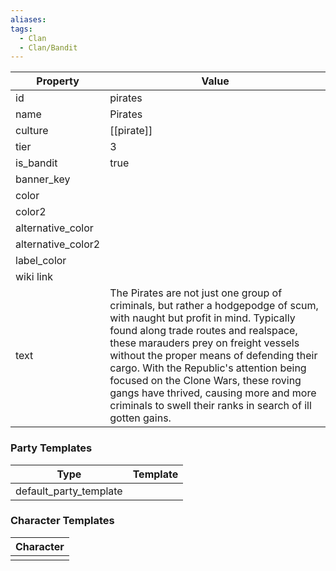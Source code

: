```yaml
---
aliases: 
tags:
  - Clan
  - Clan/Bandit
---
```


| Property           | Value                                                                                                                                                                                                                                                                                                                                                                                                                                              |
| ------------------ | -------------------------------------------------------------------------------------------------------------------------------------------------------------------------------------------------------------------------------------------------------------------------------------------------------------------------------------------------------------------------------------------------------------------------------------------------- |
| id                 | pirates                                                                                                                                                                                                                                                                                                                                                                                                                                            |
| name               | Pirates                                                                                                                                                                                                                                                                                                                                                                                                                                            |
| culture            | [[pirate]]                                                                                                                                                                                                                                                                                                                                                                                                                                         |
| tier               | 3                                                                                                                                                                                                                                                                                                                                                                                                                                                  |
| is_bandit          | true                                                                                                                                                                                                                                                                                                                                                                                                                                               |
| banner_key         |                                                                                                                                                                                                                                                                                                                                                                                                                                                    |
| color              |                                                                                                                                                                                                                                                                                                                                                                                                                                                    |
| color2             |                                                                                                                                                                                                                                                                                                                                                                                                                                                    |
| alternative_color  |                                                                                                                                                                                                                                                                                                                                                                                                                                                    |
| alternative_color2 |                                                                                                                                                                                                                                                                                                                                                                                                                                                    |
| label_color        |                                                                                                                                                                                                                                                                                                                                                                                                                                                    |
| wiki link          |                                                                                                                                                                                                                                                                                                                                                                                                                                                    |
| text               | The Pirates are not just one group of criminals, but rather a hodgepodge of scum, with naught but profit in mind. Typically found along trade routes and realspace, these marauders prey on freight vessels without the proper means of defending their cargo. With the Republic's attention being focused on the Clone Wars, these roving gangs have thrived, causing more and more criminals to swell their ranks in search of ill gotten gains. |

### Party Templates
| Type                   | Template |
| ---------------------- | -------- |
| default_party_template |          |

### Character Templates
| Character |
| :-------: |
|           |